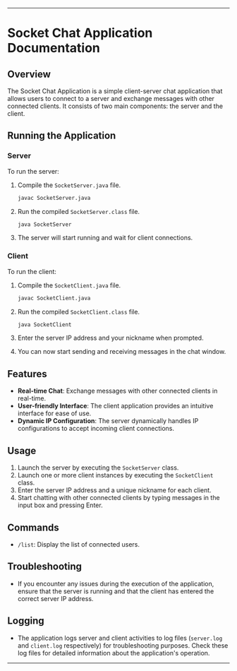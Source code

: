 

---

# Socket Chat Application Documentation

## Overview

The Socket Chat Application is a simple client-server chat application that allows users to connect to a server and exchange messages with other connected clients. It consists of two main components: the server and the client.

## Running the Application

### Server

To run the server:

1. Compile the `SocketServer.java` file.
    ```bash
    javac SocketServer.java
    ```

2. Run the compiled `SocketServer.class` file.
    ```bash
    java SocketServer
    ```

3. The server will start running and wait for client connections.

### Client

To run the client:

1. Compile the `SocketClient.java` file.
    ```bash
    javac SocketClient.java
    ```

2. Run the compiled `SocketClient.class` file.
    ```bash
    java SocketClient
    ```

3. Enter the server IP address and your nickname when prompted.

4. You can now start sending and receiving messages in the chat window.

## Features

- **Real-time Chat**: Exchange messages with other connected clients in real-time.
- **User-friendly Interface**: The client application provides an intuitive interface for ease of use.
- **Dynamic IP Configuration**: The server dynamically handles IP configurations to accept incoming client connections.

## Usage

1. Launch the server by executing the `SocketServer` class.
2. Launch one or more client instances by executing the `SocketClient` class.
3. Enter the server IP address and a unique nickname for each client.
4. Start chatting with other connected clients by typing messages in the input box and pressing Enter.

## Commands

- `/list`: Display the list of connected users.

## Troubleshooting

- If you encounter any issues during the execution of the application, ensure that the server is running and that the client has entered the correct server IP address.

## Logging

- The application logs server and client activities to log files (`server.log` and `client.log` respectively) for troubleshooting purposes. Check these log files for detailed information about the application's operation.

---

